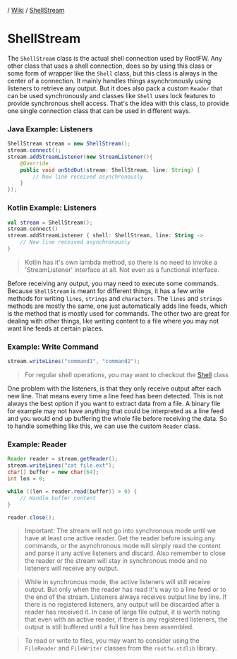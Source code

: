 / [Wiki](wiki.md) / [ShellStream]()

# ShellStream

The `ShellStream` class is the actual shell connection used by RootFW. Any other class that uses a shell connection, does so by using this class or some form of wrapper like the `Shell` class, but this class is always in the center of a connection. It mainly handles things asynchronously using listeners to retrieve any output. But it does also pack a custom `Reader` that can be used synchronously and classes like `Shell` uses lock features to provide synchronous shell access. That's the idea with this class, to provide one single connection class that can be used in different ways.

### Java Example: Listeners

```java
ShellStream stream = new ShellStream();
stream.connect();
stream.addStreamListener(new StreamListener(){
    @Override
    public void onStdOut(stream: ShellStream, line: String) {
        // New line received asynchronously
    }
});
```

### Kotlin Example: Listeners

```kotlin
val stream = ShellStream();
stream.connect()
stream.addStreamListener { shell: ShellStream, line: String ->
    // New line received asynchronously
}
```

> Kotlin has it's own lambda method, so there is no need to invoke a 'StreamListener' interface at all. Not even as a functional interface.

Before receiving any output, you may need to execute some commands. Because `ShellStream` is meant for different things, it has a few write methods for writing `lines`, `strings` and `characters`. The `lines` and `strings` methods are mostly the same, one just automatically adds line feeds, which is the method that is mostly used for commands. The other two are great for dealing with other things, like writing content to a file where you may not want line feeds at certain places.

### Example: Write Command

```java
stream.writeLines("command1", "command2");
```

> For regular shell operations, you may want to checkout the [Shell](Shell.md) class

One problem with the listeners, is that they only receive output after each new line. That means every time a line feed has been detected. This is not always the best option if you want to extract data from a file. A binary file for example may not have anything that could be interpreted as a line feed and you would end up buffering the whole file before receiving the data. So to handle something like this, we can use the custom `Reader` class.

### Example: Reader

```java
Reader reader = stream.getReader();
stream.writeLines("cat file.ext");
char[] buffer = new char[64];
int len = 0;

while ((len = reader.read(buffer)) > 0) {
    // Handle buffer content
}

reader.close();
```

> Important: The stream will not go into synchronous mode until we have at least one active reader. Get the reader before issuing any commands, or the asynchronous mode will simply read the content and parse it any active listeners and discard. Also remember to close the reader or the stream will stay in synchronous mode and no listeners will receive any output.

> While in synchronous mode, the active listeners will still receive output. But only when the reader has read it's way to a line feed or to the end of the stream. Listeners always receives output line by line. If there is no registered listeners, any output will be discarded after a reader has received it. In case of large file output, it is worth noting that even with an active reader, if there is any registered listeners, the output is still buffered until a full line has been assembled.

> To read or write to files, you may want to consider using the `FileReader` and `FileWriter` classes from the `rootfw.stdlib` library.

